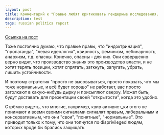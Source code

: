 ```yaml
---
layout: post
title: Комментарий к "Правые любят критиковать гендерные исследования..." Владимира Шалларя
description: test
tags: russian politics repost
---
```


[Ссылка на пост](https://t.me/libertarian_theology/1996)

Тоже постоянно думаю, что правые правы, что "индоктринация", "пропаганда", "левая идеология", квирность, феминизм, небинарность, анархизм, т.д. опасны. Конечно, опасны - для них. Они совершенно верно видят, что производство знания это производство власти, и не хотят терять позиции, хотят спрятать, заткнуть, запугать, убрать, лишить устойчивости.

И поэтому стратегия "просто не высовываться, просто показать, что мы тоже нормальные, и всё будет хорошо" не работает, вас просто затолкают в какую-нибудь дырку и присыплют сверху. Может быть, будут доставать для презентации своей "открытости", когда это удобно.

Стрёмно видеть, что многие, например, квир активист_ки этого не понимают и всеми своими сигналами сигналят правым, либеральным и консервативным, что они "свои", "понятные", "нормальные". Это приводит только к тому, что они топчутся по disprivileged людям, которых вроде бы брались защищать.
